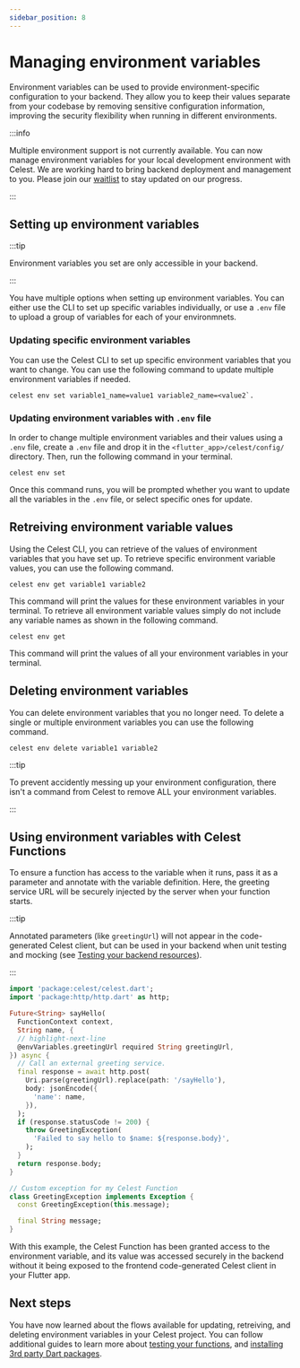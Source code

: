 ```yaml
---
sidebar_position: 8
---
```


# Managing environment variables

Environment variables can be used to provide environment-specific configuration to your backend. They allow you to keep their values separate from your codebase by removing sensitive configuration information, improving the security flexibility when running in different environments.

:::info

Multiple environment support is not currently available. You can now manage environment variables for your local development environment with Celest. We are working hard to bring backend deployment and management to you. Please join our [waitlist](/) to stay updated on our progress.

:::

## Setting up environment variables

:::tip

Environment variables you set are only accessible in your backend.

:::

You have multiple options when setting up environment variables. You can either use the CLI to set up specific variables individually, or use a `.env` file to upload a group of variables for each of your environmnets.

### Updating specific environment variables

You can use the Celest CLI to set up specific environment variables that you want to change. You can use the following command to update multiple environment variables if needed.

```shell
celest env set variable1_name=value1 variable2_name=<value2`.
```

### Updating environment variables with `.env` file

In order to change multiple environment variables and their values using a `.env` file, create a `.env` file and drop it in the `<flutter_app>/celest/config/` directory. Then, run the following command in your terminal.

```shell
celest env set
```

Once this command runs, you will be prompted whether you want to update all the variables in the `.env` file, or select specific ones for update.


## Retreiving environment variable values

Using the Celest CLI, you can retrieve of the values of environment variables that you have set up. To retrieve specific environment variable values, you can use the following command.

```shell
celest env get variable1 variable2
```

This command will print the values for these environment variables in your terminal. To retrieve all environment variable values simply do not include any variable names as shown in the following command.

```shell
celest env get
```

This command will print the values of all your environment variables in your terminal.

## Deleting environment variables

You can delete environment variables that you no longer need. To delete a single or multiple environment variables you can use the following command.

```shell
celest env delete variable1 variable2
```

:::tip

To prevent accidently messing up your environment configuration, there isn't a command from Celest to remove ALL your environment variables.

:::

## Using environment variables with Celest Functions

To ensure a function has access to the variable when it runs, pass it as a parameter and annotate with the variable definition. Here, the greeting service URL will be securely injected by the server when your function starts.


:::tip 

Annotated parameters (like `greetingUrl`) will not appear in the code-generated Celest client, but can be used in your backend when unit testing and mocking (see [Testing your backend resources](/docs//functions/testing.md)).

:::

```dart
import 'package:celest/celest.dart';
import 'package:http/http.dart' as http;

Future<String> sayHello(
  FunctionContext context, 
  String name, {
  // highlight-next-line
  @envVariables.greetingUrl required String greetingUrl,
}) async {
  // Call an external greeting service.
  final response = await http.post(
    Uri.parse(greetingUrl).replace(path: '/sayHello'),
    body: jsonEncode({
      'name': name,
    }),
  );
  if (response.statusCode != 200) {
    throw GreetingException(
      'Failed to say hello to $name: ${response.body}',
    );
  }
  return response.body;
}

// Custom exception for my Celest Function
class GreetingException implements Exception {
  const GreetingException(this.message);

  final String message;
}
```

With this example, the Celest Function has been granted access to the environment variable, and its value was accessed securely in the backend without it being exposed to the frontend code-generated Celest client in your Flutter app.

## Next steps

You have now learned about the flows available for updating, retreiving, and deleting environment variables in your Celest project. You can follow additional guides to learn more about [testing your functions](/docs/functions/testing.md), and [installing 3rd party Dart packages](/docs/functions/packages.md).
